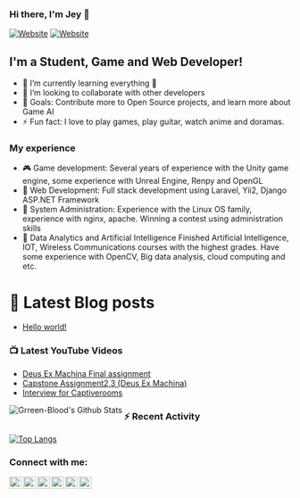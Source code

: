 ### Hi there, I'm Jey 👋
[![Website](https://img.shields.io/website?label=arbuzoletters.com&style=for-the-badge&url=https%3A%2F%2Fcodestackr.com)](https://arbuzoletters.000webhostapp.com/)
[![Website](https://img.shields.io/website?label=ArbuzolettersTelegram.com&style=for-the-badge&url=https%3A%2F%2Fcodestackr.com)](https://t.me/Arbuzoletters/)


## I'm a Student, Game and Web Developer!

- 🌱 I’m currently learning everything 🤣
- 👯 I’m looking to collaborate with other developers
- 🥅 Goals: Contribute more to Open Source projects, and learn more about Game AI
- ⚡ Fun fact: I love to play games, play guitar, watch anime and doramas.

### My experience

- :video_game: Game development:
  Several years of experience with the Unity game engine, some experience with Unreal Engine, Renpy and OpenGL
- :bread: Web Development:
  Full stack development using Laravel, Yii2, Django ASP.NET Framework
- :meat_on_bone: System Administration:
  Experience with the Linux OS family, experience with nginx, apache. Winning a contest using administration skills
- :mans_shoe: Data Analytics and Artificial Intelligence
  Finished Artificial Intelligence, IOT, Wireless Communications courses with the highest grades. Have some experience with OpenCV, Big data analysis, cloud computing and etc.

# 📕 Latest Blog posts
<!-- BLOG-POST-LIST:START -->
- [Hello world!](https://arbuzoletters.000webhostapp.com/2020/08/hello-world?utm_source=rss&utm_medium=rss&utm_campaign=hello-world)
<!-- BLOG-POST-LIST:END -->

### 📺 Latest YouTube Videos

<!-- YOUTUBE:START -->
- [Deus Ex Machina Final assignment](https://www.youtube.com/watch?v=B3YoGyrOTgY)
- [Capstone Assignment2,3 (Deus Ex Machina)](https://www.youtube.com/watch?v=BNZEw823_5w)
- [Interview for Captiverooms](https://www.youtube.com/watch?v=cwSH94HMgbM)
<!-- YOUTUBE:END -->
 

<img align="left" alt="Grreen-Blood's Github Stats" src="https://github-readme-stats.codestackr.vercel.app/api?username=Green-Blood&show_icons=true&hide_border=true&count_private=true" />

### :zap: Recent Activity
<!--START_SECTION:activity-->
<!--END_SECTION:activity-->

[![Top Langs](https://github-readme-stats.vercel.app/api/top-langs/?username=Green-Blood)](https://github.com/Green-Blood/github-readme-stats)

[twitter]: https://twitter.com/StrangenGroup
[instagram]: https://www.instagram.com/bloodyjey/
[linkedin]: https://www.linkedin.com/in/jey-302206168/
[telegram]: https://t.me/bloodyjey
[facebook]: https://www.facebook.com/JeyBloody
[arbuzoletters]: https://t.me/Arbuzoletters
[researchgate]: https://www.researchgate.net/profile/Jamoliddinkhuja_Odilkhujaev

### Connect with me:

[<img align="left" alt="Green-Blood | Twitter" width="22px" src="https://cdn.jsdelivr.net/npm/simple-icons@v3/icons/twitter.svg" />][twitter]
[<img align="left" alt="Green-Blood | LinkedIn" width="22px" src="https://cdn.jsdelivr.net/npm/simple-icons@v3/icons/linkedin.svg" />][linkedin]
[<img align="left" alt="Green-Blood | Instagram" width="22px" src="https://cdn.jsdelivr.net/npm/simple-icons@v3/icons/instagram.svg" />][instagram]
[<img align="left" alt="Green-Blood | Telegram" width="22px" src="https://cdn.jsdelivr.net/npm/simple-icons@v3/icons/telegram.svg" />][telegram]
[<img align="left" alt="Green-Blood | Facebook" width="22px" src="https://cdn.jsdelivr.net/npm/simple-icons@v3/icons/facebook.svg" />][facebook]
[<img align="left" alt="Green-Blood | Researchgate" width="22px" src="https://cdn.jsdelivr.net/npm/simple-icons@v3/icons/researchgate.svg" />][researchgate]
<br/>
